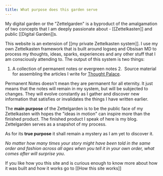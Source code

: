 ```yaml
---
title: What purpose does this garden serve
---
```


My digital garden or the "Zettelgarden" is a byproduct of the amalgamation of two concepts that I am deeply passionate about - [[Zettelkasten]] and public [[Digital Garden]]s.

This website is an extension of [[my private Zettelkasten system]]. I use my own Zettelkasten framework that is built around logseq and Obsisan MD to process my thoughts, ideas, sparks, experiences and any other stuff that I am consciously attending to. The output of this system is two things:
1. A collection of permanent notes or evergreen notes 
2.  Source material for assembling the articles I write for [Thought Palace](https:blog.rahulrajeev.net).

Permanent Notes doesn't mean they are permanent for all eternity. It just means that the notes will remain in my system, but will be subjected to changes. They will evolve constantly as I gather and discover new information that satisfies or invalidates the things I have written earlier.


The **main purpose** of the Zettelgarden is to be the public face of my Zettelkasten with hopes the "ideas in motion" can inspire more than the finished product. The finished product I speak of here is my blog. Zettelgarden serves as a snapshot of my process.

As for its **true purpose** it shall remain a mystery as I am yet to discover it.

  

*No matter how many times your story might have been told in the same order and fashion across all ages when you tell it in your own order, what comes after will surprise you*.
  
If you like how you this site and is curious enough to know more about how it was built and how it works go to [[How this site works]]

 